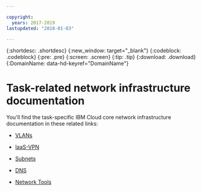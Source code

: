 ```yaml
---

copyright:
  years: 2017-2019
lastupdated: "2018-01-03"

---
```


{:shortdesc: .shortdesc}
{:new_window: target="_blank"}
{:codeblock: .codeblock}
{:pre: .pre}
{:screen: .screen}
{:tip: .tip}
{:download: .download}
{:DomainName: data-hd-keyref="DomainName"}

# Task-related network infrastructure documentation

You'll find the task-specific IBM Cloud core network infrastructure documentation in these related links:

* [VLANs](https://{DomainName}/docs/infrastructure/vlans/getting-started.html)

* [IaaS-VPN](https://{DomainName}/docs/infrastructure/iaas-vpn/getting-started.html)

* [Subnets](https://{DomainName}/docs/infrastructure/subnets/getting-started.html)

* [DNS](https://{DomainName}/docs/infrastructure/dns/getting-started.html)

* [Network Tools](https://{DomainName}/docs/infrastructure/network-tools/getting-started.html)
